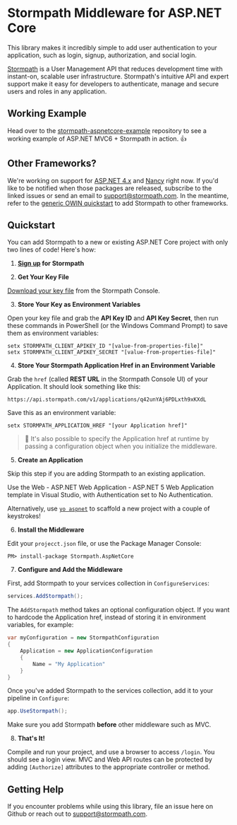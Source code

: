 # Stormpath Middleware for ASP.NET Core
This library makes it incredibly simple to add user authentication to your application, such as login, signup, authorization, and social login.

[Stormpath](https://stormpath.com) is a User Management API that reduces development time with instant-on, scalable user infrastructure. Stormpath's intuitive API and expert support make it easy for developers to authenticate, manage and secure users and roles in any application.

## Working Example

Head over to the [stormpath-aspnetcore-example](https://github.com/stormpath/stormpath-aspnetcore-example) repository to see a working example of ASP.NET MVC6 + Stormpath in action. :+1:

## Other Frameworks?

We're working on support for [ASP.NET 4.x](https://github.com/stormpath/stormpath-dotnet-owin-middleware/issues/4) and [Nancy](https://github.com/stormpath/stormpath-dotnet-owin-middleware/issues/5) right now. If you'd like to be notified when those packages are released, subscribe to the linked issues or send an email to support@stormpath.com. In the meantime, refer to the [generic OWIN quickstart](https://github.com/stormpath/stormpath-dotnet-owin-middleware/blob/master/README.md#quickstart) to add Stormpath to other frameworks.

## Quickstart

You can add Stormpath to a new or existing ASP.NET Core project with only two lines of code! Here's how:

1. **[Sign up](https://api.stormpath.com/register) for Stormpath**

2. **Get Your Key File**

  [Download your key file](https://support.stormpath.com/hc/en-us/articles/203697276-Where-do-I-find-my-API-key-) from the Stormpath Console.

3. **Store Your Key as Environment Variables**

  Open your key file and grab the **API Key ID** and **API Key Secret**, then run these commands in PowerShell (or the Windows Command Prompt) to save them as environment variables:

  ```
  setx STORMPATH_CLIENT_APIKEY_ID "[value-from-properties-file]"
  setx STORMPATH_CLIENT_APIKEY_SECRET "[value-from-properties-file]"
  ```

4. **Store Your Stormpath Application Href in an Environment Variable**

  Grab the `href` (called **REST URL** in the Stormpath Console UI) of your Application. It should look something like this:

  `https://api.stormpath.com/v1/applications/q42unYAj6PDLxth9xKXdL`

  Save this as an environment variable:

  ```
  setx STORMPATH_APPLICATION_HREF "[your Application href]"
  ```
  
  > :pushpin: It's also possible to specify the Application href at runtime by passing a configuration object when you initialize the middleware.

5. **Create an Application**

 Skip this step if you are adding Stormpath to an existing application.
 
 Use the Web - ASP.NET Web Application - ASP.NET 5 Web Application template in Visual Studio, with Authentication set to No Authentication.
 
 Alternatively, use [`yo aspnet`](https://github.com/OmniSharp/generator-aspnet) to scaffold a new project with a couple of keystrokes!
 
6. **Install the Middleware**

 Edit your `projecct.json` file, or use the Package Manager Console:
 
 ```
 PM> install-package Stormpath.AspNetCore
 ```
 
7. **Configure and Add the Middleware**

 First, add Stormpath to your services collection in `ConfigureServices`:
 
 ```csharp
 services.AddStormpath();
 ```
 
 The `AddStormpath` method takes an optional configuration object. If you want to hardcode the Application href, instead of storing it in environment variables, for example:
 
 ```csharp
 var myConfiguration = new StormpathConfiguration
 {
     Application = new ApplicationConfiguration
     {
         Name = "My Application"
     }
 }
 ```
 
 Once you've added Stormpath to the services collection, add it to your pipeline in `Configure`:
 
 ```csharp
 app.UseStormpath();
 ```
 
 Make sure you add Stormpath **before** other middleware such as MVC.
 
8. **That's It!**

  Compile and run your project, and use a browser to access `/login`. You should see a login view. MVC and Web API routes can be protected by adding `[Authorize]` attributes to the appropriate controller or method.


## Getting Help
If you encounter problems while using this library, file an issue here on Github or reach out to support@stormpath.com.
